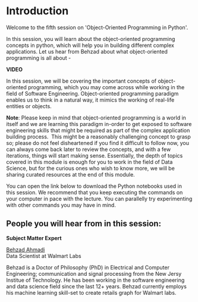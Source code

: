 # Introduction

Welcome to the fifth session on 'Object-Oriented Programming in Python'.

In this session, you will learn about the object-oriented programming concepts in python, which will help you in building different complex applications. Let us hear from Behzad about what object-oriented programming is all about - 

**VIDEO**

In this session, we will be covering the important concepts of object-oriented programming, which you may come across while working in the field of Software Engineering. Object-oriented programming paradigm enables us to think in a natural way, it mimics the working of real-life entities or objects. 

**Note**: Please keep in mind that object-oriented programming is a world in itself and we are learning this paradigm in-order to get exposed to software engineering skills that might be required as part of the complex application building process.  This might be a reasonably challenging concept to grasp so; please do not feel disheartened if you find it difficult to follow now, you can always come back later to review the concepts, and with a few iterations, things will start making sense. Essentially, the depth of topics covered in this module is enough for you to work in the field of Data Science, but for the curious ones who wish to know more, we will be sharing curated resources at the end of this module.

You can open the link below to download the Python notebooks used in this session. We recommend that you keep executing the commands on your computer in pace with the lecture. You can parallelly try experimenting with other commands you may have in mind.  





## People you will hear from in this session:

**Subject Matter Expert**

[Behzad Ahmadi](https://www.linkedin.com/in/behzad-ahmadi)  
Data Scientist at Walmart Labs

Behzad is a Doctor of Philosophy (PhD) in Electrical and Computer Engineering; communication and signal processing from the New Jersy Institue of Technology. He has been working in the software engineering and data science field since the last 12+ years. Behzad currently employs his machine learning skill-set to create retails graph for Walmart labs.
